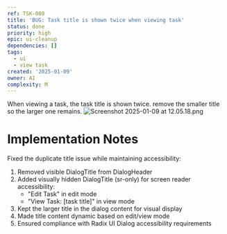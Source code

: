 ```yaml
---
ref: TSK-080
title: 'BUG: Task title is shown twice when viewing task'
status: done
priority: high
epic: ui-cleanup
dependencies: []
tags:
  - ui
  - view task
created: '2025-01-09'
owner: AI
complexity: M
---
```

When viewing a task, the task title is shown twice. remove the smaller title so the larger one remains.
![Screenshot 2025-01-09 at 12.05.18.png](/task-images/1736424330655-Screenshot-2025-01-09-at-12.05.18.png)

# Implementation Notes

Fixed the duplicate title issue while maintaining accessibility:

1. Removed visible DialogTitle from DialogHeader
2. Added visually hidden DialogTitle (sr-only) for screen reader accessibility:
   - "Edit Task" in edit mode
   - "View Task: [task title]" in view mode
3. Kept the larger title in the dialog content for visual display
4. Made title content dynamic based on edit/view mode
5. Ensured compliance with Radix UI Dialog accessibility requirements
